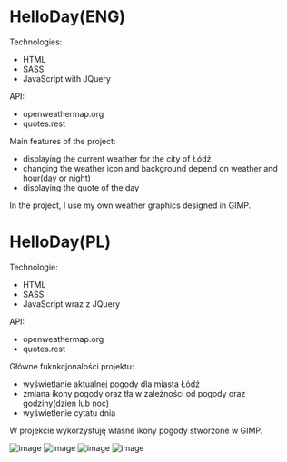 # HelloDay(ENG)
Technologies:
* HTML
* SASS
* JavaScript with JQuery

API:
* openweathermap.org 
* quotes.rest

Main features of the project:
* displaying the current weather for the city of Łódź
* changing the weather icon and background depend on weather and hour(day or night)
* displaying the quote of the day

In the project, I use my own weather graphics designed in GIMP.

# HelloDay(PL)
Technologie:
* HTML
* SASS
* JavaScript wraz z JQuery

API:
* openweathermap.org 
* quotes.rest

Główne fuknkcjonalości projektu:
* wyświetlanie aktualnej pogody dla miasta Łódź
* zmiana ikony pogody oraz tła w zależności od pogody oraz godziny(dzień lub noc)
* wyświetlenie cytatu dnia

W projekcie wykorzystuję własne ikony pogody stworzone w GIMP.

![image](https://user-images.githubusercontent.com/44161825/129602399-0cbf0c7f-7a97-4498-aa32-31f0e70afa01.png)
![image](https://user-images.githubusercontent.com/44161825/129602607-8d208fd5-c7de-4ee5-91e9-ee8ae3b1ec67.png)
![image](https://user-images.githubusercontent.com/44161825/129602724-a23acad8-4ec9-44ca-ad86-2dfdbb7a4b3a.png)
![image](https://user-images.githubusercontent.com/44161825/130309871-459f8b20-42fa-4d17-9818-b0344c465ef3.png)


